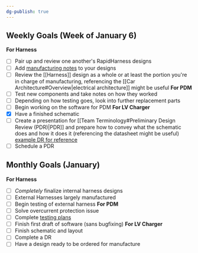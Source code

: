 ```yaml
---
dg-publish: true
---
```

## Weekly Goals (Week of January 6)
**For Harness**
- [ ] Pair up and review one another's RapidHarness designs
- [ ] Add [manufacturing notes](https://nufsae.slack.com/archives/C07P7C9PF5F/p1733958734239609) to your designs
- [ ] Review the [[Harness]] design as a whole or at least the portion you're in charge of manufacturing, referencing the [[Car Architecture#Overview|electrical architecture]] might be useful
**For PDM**
- [ ] Test new components and take notes on how they worked
- [ ] Depending on how testing goes, look into further replacement parts
- [ ] Begin working on the software for PDM
**For LV Charger**
- [x] Have a finished schematic
- [ ] Create a presentation for [[Team Terminology#Preliminary Design Review (PDR)|PDR]] and prepare how to convey what the schematic does and how it does it (referencing the datasheet might be useful) [example DR for reference](https://docs.google.com/presentation/d/1-fCKBrOlIeWMv5JdjkKDEaHvMuicsPBqZMI5pWFt9S0/edit?usp=sharing)
- [ ] Schedule a PDR

## Monthly Goals (January)
**For Harness**
- [ ] *Completely* finalize internal harness designs
- [ ] External Harnesses largely manufactured
- [ ] Begin testing of external harness
**For PDM**
- [ ] Solve overcurrent protection issue
- [ ] Complete [testing plans](https://docs.google.com/document/d/1Ojkzd-2abVfz04r5hTp6LYRJP8-pr1D0azjeg3GUBKw/edit?usp=sharing) 
- [ ] Finish first draft of software (sans bugfixing)
**For LV Charger**
- [ ] Finish schematic and layout
- [ ] Complete a DR
- [ ] Have a design ready to be ordered for manufacture